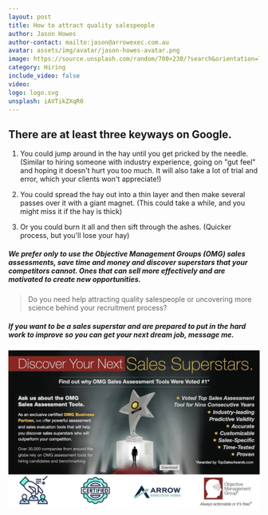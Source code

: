 ```yaml
---
layout: post
title: How to attract quality salespeople
author: Jason Howes
author-contact: mailto:jason@arrowexec.com.au
avatar: assets/img/avatar/jason-howes-avatar.png
image: https://source.unsplash.com/random/700×230/?search&orientation=landscape
category: Hiring
include_video: false
video: 
logo: logo.svg
unsplash: iAVTikZXqR0
---
```


## There are at least three keyways on Google.

1. You could jump around in the hay until you get pricked by the needle. (Similar to hiring someone with industry experience, going on "gut feel" and hoping it doesn't hurt you too much. It will also take a lot of trial and error, which your clients won't appreciate!)

2. You could spread the hay out into a thin layer and then make several passes over it with a giant magnet. (This could take a while, and you might miss it if the hay is thick)

3. Or you could burn it all and then sift through the ashes. (Quicker process, but you'll lose your hay)



##### We prefer only to use the Objective Management Groups (OMG) sales assessments, save time and money and discover superstars that your competitors cannot. Ones that can sell more effectively and are motivated to create new opportunities.


> Do you need help attracting quality salespeople or uncovering more science behind your recruitment process? 

##### If you want to be a sales superstar and are prepared to put in the hard work to improve so you can get your next dream job, message me. 
![Finidng Sales people](/assets/img/articles/finding-sales.jpg)
